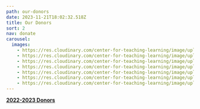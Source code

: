 ```yaml
---
path: our-donors
date: 2023-11-21T18:02:32.518Z
title: Our Donors
sort: 2
nav: donate
carousel:
  images:
    - https://res.cloudinary.com/center-for-teaching-learning/image/upload/v1700589583/unnamed-195_bpxwg4.jpg
    - https://res.cloudinary.com/center-for-teaching-learning/image/upload/v1700589583/unnamed-215_jh9viy.jpg
    - https://res.cloudinary.com/center-for-teaching-learning/image/upload/v1700589582/unnamed-222_eqp9pq.jpg
    - https://res.cloudinary.com/center-for-teaching-learning/image/upload/v1700589582/unnamed-217_dl3alk.jpg
    - https://res.cloudinary.com/center-for-teaching-learning/image/upload/v1700589582/IMG_5551_ixcw0e.jpg
    - https://res.cloudinary.com/center-for-teaching-learning/image/upload/v1700589582/IMG_5842_drg0w8.jpg
    - https://res.cloudinary.com/center-for-teaching-learning/image/upload/v1700589581/unnamed-266_d4wibe.jpg
---
```

**[2022-2023 Donors](https://drive.google.com/file/d/1Z_JKApw8DoniNpWIUX9GnfJRzkOFoBTG/view?usp=sharing)**